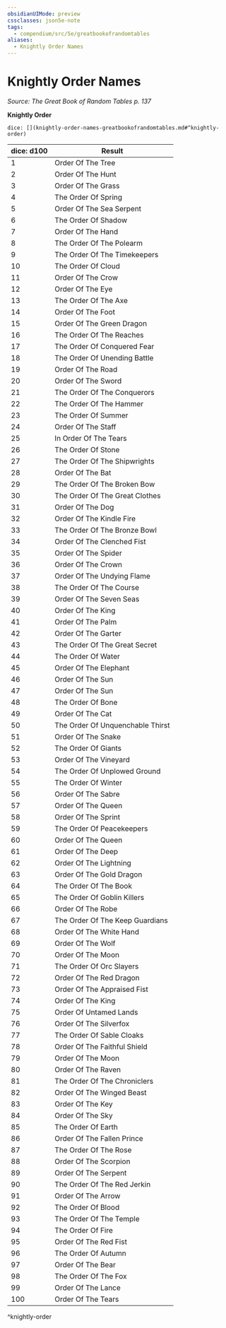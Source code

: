 ```yaml
---
obsidianUIMode: preview
cssclasses: json5e-note
tags:
  - compendium/src/5e/greatbookofrandomtables
aliases:
  - Knightly Order Names
---
```

# Knightly Order Names
*Source: The Great Book of Random Tables p. 137* 

**Knightly Order**

`dice: [](knightly-order-names-greatbookofrandomtables.md#^knightly-order)`

| dice: d100 | Result |
|------------|--------|
| 1 | Order Of The Tree |
| 2 | Order Of The Hunt |
| 3 | Order Of The Grass |
| 4 | The Order Of Spring |
| 5 | Order Of The Sea Serpent |
| 6 | The Order Of Shadow |
| 7 | Order Of The Hand |
| 8 | The Order Of The Polearm |
| 9 | The Order Of The Timekeepers |
| 10 | The Order Of Cloud |
| 11 | Order Of The Crow |
| 12 | Order Of The Eye |
| 13 | The Order Of The Axe |
| 14 | Order Of The Foot |
| 15 | Order Of The Green Dragon |
| 16 | The Order Of The Reaches |
| 17 | The Order Of Conquered Fear |
| 18 | The Order Of Unending Battle |
| 19 | Order Of The Road |
| 20 | Order Of The Sword |
| 21 | The Order Of The Conquerors |
| 22 | The Order Of The Hammer |
| 23 | The Order Of Summer |
| 24 | Order Of The Staff |
| 25 | In Order Of The Tears |
| 26 | The Order Of Stone |
| 27 | The Order Of The Shipwrights |
| 28 | Order Of The Bat |
| 29 | The Order Of The Broken Bow |
| 30 | The Order Of The Great Clothes |
| 31 | Order Of The Dog |
| 32 | Order Of The Kindle Fire |
| 33 | The Order Of The Bronze Bowl |
| 34 | Order Of The Clenched Fist |
| 35 | Order Of The Spider |
| 36 | Order Of The Crown |
| 37 | Order Of The Undying Flame |
| 38 | The Order Of The Course |
| 39 | Order Of The Seven Seas |
| 40 | Order Of The King |
| 41 | Order Of The Palm |
| 42 | Order Of The Garter |
| 43 | The Order Of The Great Secret |
| 44 | The Order Of Water |
| 45 | Order Of The Elephant |
| 46 | Order Of The Sun |
| 47 | Order Of The Sun |
| 48 | The Order Of Bone |
| 49 | Order Of The Cat |
| 50 | The Order Of Unquenchable Thirst |
| 51 | Order Of The Snake |
| 52 | The Order Of Giants |
| 53 | Order Of The Vineyard |
| 54 | The Order Of Unplowed Ground |
| 55 | The Order Of Winter |
| 56 | Order Of The Sabre |
| 57 | Order Of The Queen |
| 58 | Order Of The Sprint |
| 59 | The Order Of Peacekeepers |
| 60 | Order Of The Queen |
| 61 | Order Of The Deep |
| 62 | Order Of The Lightning |
| 63 | Order Of The Gold Dragon |
| 64 | The Order Of The Book |
| 65 | The Order Of Goblin Killers |
| 66 | Order Of The Robe |
| 67 | The Order Of The Keep Guardians |
| 68 | Order Of The White Hand |
| 69 | Order Of The Wolf |
| 70 | Order Of The Moon |
| 71 | The Order Of Orc Slayers |
| 72 | Order Of The Red Dragon |
| 73 | Order Of The Appraised Fist |
| 74 | Order Of The King |
| 75 | Order Of Untamed Lands |
| 76 | Order Of The Silverfox |
| 77 | The Order Of Sable Cloaks |
| 78 | Order Of The Faithful Shield |
| 79 | Order Of The Moon |
| 80 | Order Of The Raven |
| 81 | The Order Of The Chroniclers |
| 82 | Order Of The Winged Beast |
| 83 | Order Of The Key |
| 84 | Order Of The Sky |
| 85 | The Order Of Earth |
| 86 | Order Of The Fallen Prince |
| 87 | The Order Of The Rose |
| 88 | Order Of The Scorpion |
| 89 | Order Of The Serpent |
| 90 | The Order Of The Red Jerkin |
| 91 | Order Of The Arrow |
| 92 | The Order Of Blood |
| 93 | The Order Of The Temple |
| 94 | The Order Of Fire |
| 95 | Order Of The Red Fist |
| 96 | The Order Of Autumn |
| 97 | Order Of The Bear |
| 98 | The Order Of The Fox |
| 99 | Order Of The Lance |
| 100 | Order Of The Tears |
^knightly-order